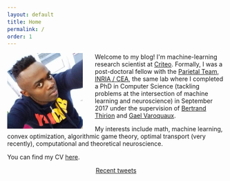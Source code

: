 ```yaml
---
layout: default
title: Home
permalink: /
order: 1
---
```

<img style="float: left; margin-right: 2em;" width="175px" src="/assets/photo.jpg" />

<p>
Welcome to my blog! I'm machine-learning research scientist at <a href="https://www.criteo.com">Criteo</a>. Formally, I was a
post-doctoral fellow with the
<a href="https://team.inria.fr/parietal/"> Parietal Team, INRIA / CEA</a>, the same lab where I completed
a PhD in Computer Science (tackling problems at the intersection of machine learning and neuroscience)
in September 2017 under the supervision of
<a href="https://team.inria.fr/parietal/bertrand-thirions-page/">Bertrand Thirion</a> and
<a href="http://gael-varoquaux.info/">Gael Varoquaux</a>.


My interests include math, machine learning,
convex optimization, algorithmic game theory, optimal transport (very recently), computational and theoretical neuroscience.
</p>
<p>
You can find my CV <a href="https://drive.google.com/file/d/0B-njZxsmwjYNRExmaFJxU3J6aEU/view?usp=sharing">here</a>.
</p>

<div style='text-align: center'>
<a class="twitter-timeline" data-height="400" data-width="400"
data-chrome="noscrollbar nofooter"
 href="https://twitter.com/dohmatobelvis">Recent tweets</a></div>
 <script async src="//platform.twitter.com/widgets.js" charset="utf-8"></script>

